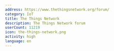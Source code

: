 ```yaml
---
address: https://www.thethingsnetwork.org/forum/
category: IoT
title: The Things Network
description: The Things Network forum
userCount: 11219
icon: the-things-network.png
activity: high
language: en
---
```

